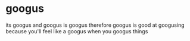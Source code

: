 # googus
its googus and googus is googus therefore googus is good at googusing because you'll feel like a googus when you googus things
